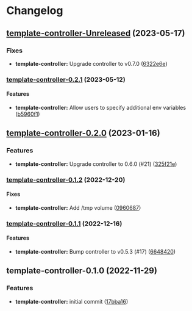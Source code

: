 # Changelog

## [template-controller-Unreleased](https://github.com/kluctl/charts/compare/template-controller-0.2.1...HEAD) (2023-05-17)

### Fixes

* **template-controller:** Upgrade controller to v0.7.0
([6322e6e](https://github.com/kluctl/charts/commit/6322e6ed43879b9cd50d8659ec33ac200f748af1))

### [template-controller-0.2.1](https://github.com/kluctl/charts/compare/template-controller-0.2.0...template-controller-0.2.1) (2023-05-12)

#### Features

* **template-controller:** Allow users to specify additional env variables
([b5960f1](https://github.com/kluctl/charts/commit/b5960f1ff1e14f8b8b9ac65217cd5a8da5c62f49))

## [template-controller-0.2.0](https://github.com/kluctl/charts/compare/template-controller-0.1.2...template-controller-0.2.0) (2023-01-16)

### Features

* **template-controller:** Upgrade controller to 0.6.0 (#21)
([325f21e](https://github.com/kluctl/charts/commit/325f21e0088ab0efa7840f9fbb22d4d267be07d5))

### [template-controller-0.1.2](https://github.com/kluctl/charts/compare/template-controller-0.1.1...template-controller-0.1.2) (2022-12-20)

#### Fixes

* **template-controller:** Add /tmp volume
([0960687](https://github.com/kluctl/charts/commit/0960687265e7bcaba0905f78d4a007ac94156980))

### [template-controller-0.1.1](https://github.com/kluctl/charts/compare/template-controller-0.1.0...template-controller-0.1.1) (2022-12-16)

#### Features

* **template-controller:** Bump controller to v0.5.3 (#17)
([6648420](https://github.com/kluctl/charts/commit/66484208e99cf42c19965df350e4ca2fc3af4e27))

## template-controller-0.1.0 (2022-11-29)

### Features

* **template-controller:** initial commit
([17bba16](https://github.com/kluctl/charts/commit/17bba16893624d9fdd44653ad4a447575967aa84))
